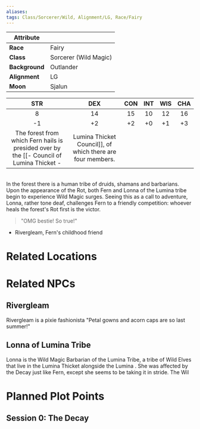 ```yaml
---
aliases:
tags: Class/Sorcerer/Wild, Alignment/LG, Race/Fairy
---
```


| Attribute      |                       |
| -------------- | --------------------- |
| **Race**       | Fairy                 |
| **Class**      | Sorcerer (Wild Magic) |
| **Background** | Outlander             |
| **Alignment**  | LG                    |
| **Moon**       | Sjalun                |

|STR|DEX|CON|INT|WIS|CHA|
|:-:|:-:|:-:|:-:|:-:|:-:|
|8|14|15|10|12|16|
|-1|+2|+2|+0|+1|+3|
The forest from which Fern hails is presided over by the [[- Council of Lumina Thicket -|Lumina Thicket Council]], of which there are four members.
<br>In the forest there is a human tribe of druids, shamans and barbarians. Upon the appearance of the Rot, both Fern and Lonna of the Lumina tribe begin to experience Wild Magic surges. Seeing this as a call to adventure, Lonna, rather tone deaf, challenges Fern to a friendly competition: whoever heals the forest's Rot first is the victor.<br>
> "OMG bestie! So true!"
- Rivergleam, Fern's childhood friend
# Related Locations
# Related NPCs
## Rivergleam
Rivergleam is a pixie fashionista
"Petal gowns and acorn caps are so last summer!"
## Lonna of Lumina Tribe
Lonna is the Wild Magic Barbarian of the Lumina Tribe, a tribe of Wild Elves that live in the Lumina Thicket alongside the Lumina . She was affected by the Decay just like Fern, except she seems to be taking it in stride. The Wil
# Planned Plot Points
## Session 0: The Decay